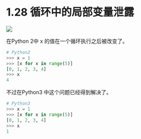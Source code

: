 # 1.28 循环中的局部变量泄露
![](http://image.iswbm.com/20200804124133.png)

在Python 2中 x 的值在一个循环执行之后被改变了。

```python
# Python2
>>> x = 1
>>> [x for x in range(5)]
[0, 1, 2, 3, 4]
>>> x
4
```

不过在Python3 中这个问题已经得到解决了。

```python
# Python3
>>> x = 1
>>> [x for x in range(5)]
[0, 1, 2, 3, 4]
>>> x
1
```




